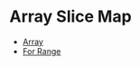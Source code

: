 # Array Slice Map

* [Array](https://github.com/robsonoduarte/learn-go/blob/master/go-curse/array-slice-map/array/array.go)
* [For Range](https://github.com/robsonoduarte/learn-go/blob/master/go-curse/array-slice-map/forrange/forrange.go)
